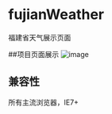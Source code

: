 # fujianWeather
福建省天气展示页面

##项目页面展示
![image](https://github.com/ggaoli/fujianWeather/raw/master/images/mdImg/fujianWearher.gif)

## 兼容性
所有主流浏览器，IE7+
